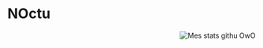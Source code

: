 # NOctu
<img align="right" alt="Mes stats githu OwO" src="https://github-readme-stats.vercel.app/api?username=nocturnais&show_icons=true&hide_border=true" />
